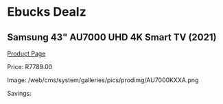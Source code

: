 
# Ebucks Dealz
## Samsung 43" AU7000 UHD 4K Smart TV (2021)
[Product Page](https://www.ebucks.com/web/shop/productSelected.do?prodId=1211648035&catId=363628796)

Price: R7789.00

Image: /web/cms/system/galleries/pics/prodimg/AU7000KXXA.png

Savings: 


	